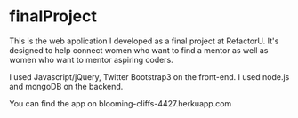 finalProject
============
This is the web application I developed as a final project at RefactorU.
It's designed to help connect women who want to find a mentor as well as women who want to mentor aspiring
coders.

I used Javascript/jQuery, Twitter Bootstrap3 on the front-end.  I used node.js and mongoDB on the backend.

You can find the app on blooming-cliffs-4427.herkuapp.com
